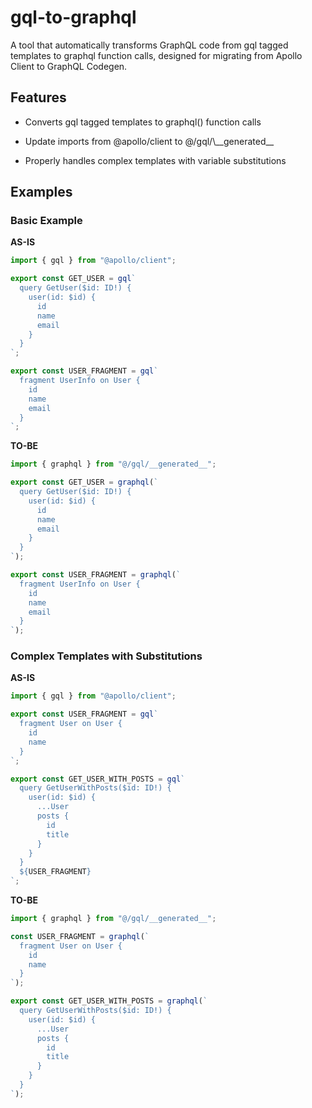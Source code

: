 # gql-to-graphql

A tool that automatically transforms GraphQL code from gql tagged templates to graphql function calls, designed for migrating from Apollo Client to GraphQL Codegen.

## Features

- <p>Converts gql tagged templates to graphql() function calls</p>
- <p>Update imports from @apollo/client to @/gql/\__generated__</p>
- <p>Properly handles complex templates with variable substitutions</p>

## Examples

### Basic Example
**AS-IS** 
```typescript
import { gql } from "@apollo/client";

export const GET_USER = gql`
  query GetUser($id: ID!) {
    user(id: $id) {
      id
      name
      email
    }
  }
`;

export const USER_FRAGMENT = gql`
  fragment UserInfo on User {
    id
    name
    email
  }
`;
```

**TO-BE**
```typescript
import { graphql } from "@/gql/__generated__";

export const GET_USER = graphql(`
  query GetUser($id: ID!) {
    user(id: $id) {
      id
      name
      email
    }
  }
`);

export const USER_FRAGMENT = graphql(`  
  fragment UserInfo on User {
    id
    name
    email
  }
`);
```

### Complex Templates with Substitutions

**AS-IS**
```typescript
import { gql } from "@apollo/client";

export const USER_FRAGMENT = gql`
  fragment User on User {
    id
    name
  }
`;

export const GET_USER_WITH_POSTS = gql`
  query GetUserWithPosts($id: ID!) {
    user(id: $id) {
      ...User
      posts {
        id
        title
      }
    }
  }
  ${USER_FRAGMENT}
`;
```

**TO-BE**
```typescript
import { graphql } from "@/gql/__generated__";

const USER_FRAGMENT = graphql(`
  fragment User on User {
    id
    name
  }
`);

export const GET_USER_WITH_POSTS = graphql(`
  query GetUserWithPosts($id: ID!) {
    user(id: $id) {
      ...User
      posts {
        id
        title
      }
    }
  }
`);
```